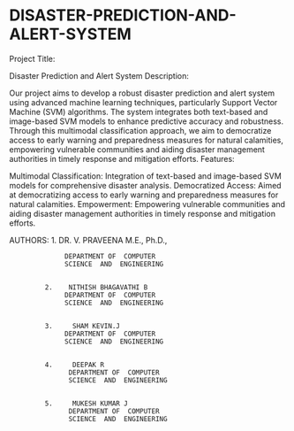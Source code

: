 # DISASTER-PREDICTION-AND-ALERT-SYSTEM
Project Title:

Disaster Prediction and Alert System
Description:

Our project aims to develop a robust disaster prediction and alert system using advanced machine learning techniques, particularly Support Vector Machine (SVM) algorithms. The system integrates both text-based and image-based SVM models to enhance predictive accuracy and robustness. Through this multimodal classification approach, we aim to democratize access to early warning and preparedness measures for natural calamities, empowering vulnerable communities and aiding disaster management authorities in timely response and mitigation efforts.
Features:

Multimodal Classification: Integration of text-based and image-based SVM models for comprehensive disaster analysis.
Democratized Access: Aimed at democratizing access to early warning and preparedness measures for natural calamities.
Empowerment: Empowering vulnerable communities and aiding disaster management authorities in timely response and mitigation efforts.

AUTHORS:
            1.	DR. V. PRAVEENA M.E., Ph.D.,

                  DEPARTMENT OF  COMPUTER 
                  SCIENCE  AND  ENGINEERING


             2.    NITHISH BHAGAVATHI B
                  DEPARTMENT OF  COMPUTER 
                  SCIENCE  AND  ENGINEERING
    

             3.     SHAM KEVIN.J
                  DEPARTMENT OF  COMPUTER 
                  SCIENCE  AND  ENGINEERING
 
                  
             4.     DEEPAK R
                   DEPARTMENT OF  COMPUTER 
                   SCIENCE  AND  ENGINEERING


             5.     MUKESH KUMAR J
                   DEPARTMENT OF  COMPUTER 
                   SCIENCE  AND  ENGINEERING

